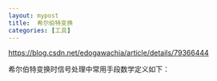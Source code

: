 ```yaml
---
layout: mypost
title:  希尔伯特变换
categories: [工具]
---
```


https://blog.csdn.net/edogawachia/article/details/79366444

希尔伯特变换时信号处理中常用手段数学定义如下：

